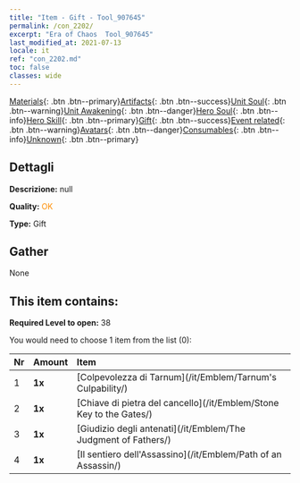 ```yaml
---
title: "Item - Gift - Tool_907645"
permalink: /con_2202/
excerpt: "Era of Chaos  Tool_907645"
last_modified_at: 2021-07-13
locale: it
ref: "con_2202.md"
toc: false
classes: wide
---
```

 [Materials](/ItemsIT/){: .btn .btn--primary}[Artifacts](/ItemsIT/Artifacts/){: .btn .btn--success}[Unit Soul](/ItemsIT/UnitSoul/){: .btn .btn--warning}[Unit Awakening](/ItemsIT/UnitAwakening/){: .btn .btn--danger}[Hero Soul](/ItemsIT/HeroSoul/){: .btn .btn--info}[Hero Skill](/ItemsIT/HeroSkill/){: .btn .btn--primary}[Gift](/ItemsIT/Gift/){: .btn .btn--success}[Event related](/ItemsIT/Events/){: .btn .btn--warning}[Avatars](/ItemsIT/Avatars/){: .btn .btn--danger}[Consumables](/ItemsIT/Consumables/){: .btn .btn--info}[Unknown](/ItemsIT/Unknown/){: .btn .btn--primary}

## Dettagli
 **Descrizione:** null

 **Quality:** <span style="color: #FF8C00">OK</span>

 **Type:** Gift

## Gather

  None

## This item contains:

 **Required Level to open:** 38

 You would need to choose 1 item from the list (0):

  | Nr | Amount |     Item    |
  |:---|:-------|:------------|
  | 1 |  **1x** | [Colpevolezza di Tarnum](/it/Emblem/Tarnum's Culpability/) |  | 
  | 2 |  **1x** | [Chiave di pietra del cancello](/it/Emblem/Stone Key to the Gates/) |  | 
  | 3 |  **1x** | [Giudizio degli antenati](/it/Emblem/The Judgment of Fathers/) |  | 
  | 4 |  **1x** | [Il sentiero dell'Assassino](/it/Emblem/Path of an Assassin/) |  | 
